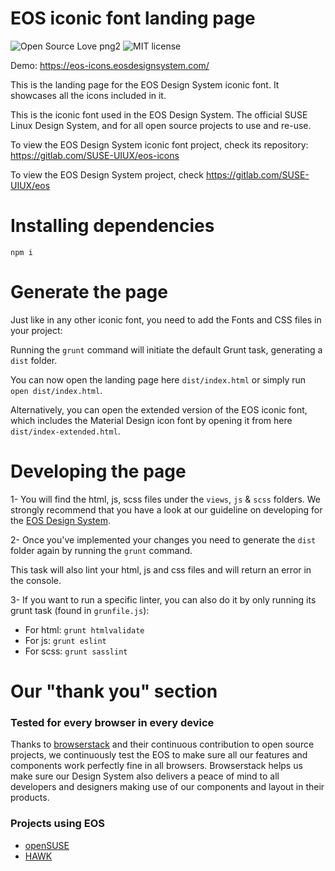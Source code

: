 # EOS iconic font landing page
![Open Source Love png2](https://badges.frapsoft.com/os/v2/open-source.png?v=103)
![MIT license](http://img.shields.io/badge/license-MIT-brightgreen.svg)


Demo: https://eos-icons.eosdesignsystem.com/

This is the landing page for the EOS Design System iconic font. It showcases all the icons included in it.

This is the iconic font used in the EOS Design System. The official SUSE Linux Design System, and for all open source projects to use and re-use.

To view the EOS Design System iconic font project, check its repository: https://gitlab.com/SUSE-UIUX/eos-icons

To view the EOS Design System project, check https://gitlab.com/SUSE-UIUX/eos

# Installing dependencies

`npm i`

# Generate the page

Just like in any other iconic font, you need to add the Fonts and CSS files in your project:

Running the `grunt` command will initiate the default Grunt task, generating a `dist` folder.

You can now open the landing page here `dist/index.html` or simply run `open dist/index.html`.

Alternatively, you can open the extended version of the EOS iconic font, which includes the Material Design icon font by opening it from here `dist/index-extended.html`.

# Developing the page

1- You will find the html, js, scss files under the `views`, `js` & `scss` folders. We strongly recommend that you have a look at our guideline on developing for the [EOS Design System](https://gitlab.com/SUSE-UIUX/eos/wikis/home#developing-the-eos-project).

2- Once you've implemented your changes you need to generate the `dist` folder again by running the `grunt` command.

This task will also lint your html, js and css files and will return an error in the console.

3- If you want to run a specific linter, you can also do it by only running its grunt task (found in `grunfile.js`):

- For html: `grunt htmlvalidate`
- For js: `grunt eslint`
- For scss: `grunt sasslint`

# Our "thank you" section

### Tested for every browser in every device

Thanks to [browserstack](https://www.browserstack.com) and their continuous contribution to open source projects, we continuously test the EOS to make sure all our features and components work perfectly fine in all browsers.
Browserstack helps us make sure our Design System also delivers a peace of mind to all developers and designers making use of our components and layout in their products.


### Projects using EOS

- [openSUSE](https://www.opensuse.org/)
- [HAWK](https://hawk-ui.github.io/)

